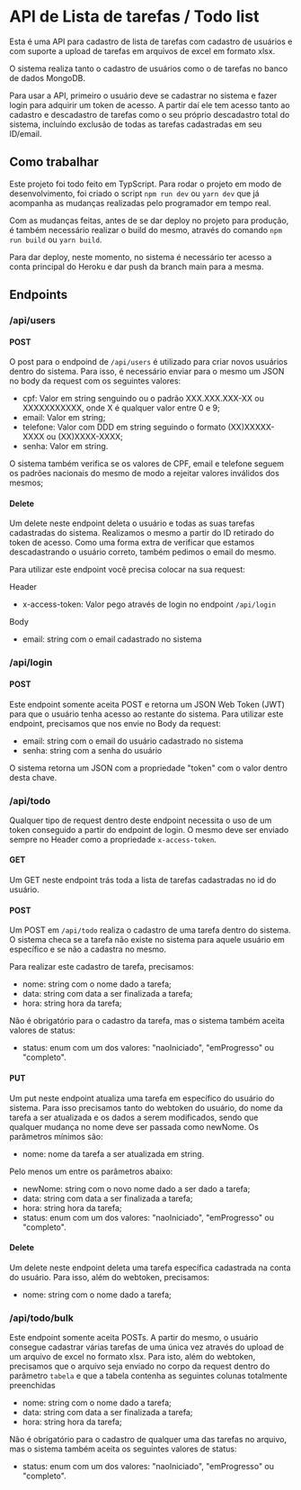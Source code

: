 # API de Lista de tarefas / Todo list

Esta é uma API para cadastro de lista de tarefas com cadastro de usuários e com suporte a upload de tarefas em arquivos de excel em formato xlsx.

O sistema realiza tanto o cadastro de usuários como o de tarefas no banco de dados MongoDB.

Para usar a API, primeiro o usuário deve se cadastrar no sistema e fazer login para adquirir um token de acesso. A partir daí ele tem acesso tanto ao cadastro e descadastro de tarefas como o seu próprio descadastro total do sistema, incluíndo exclusão de todas as tarefas cadastradas em seu ID/email.

## Como trabalhar

Este projeto foi todo feito em TypScript. Para rodar o projeto em modo de desenvolvimento, foi criado o script `npm run dev` ou `yarn dev` que já acompanha as mudanças realizadas pelo programador em tempo real.

Com as mudanças feitas, antes de se dar deploy no projeto para produção, é também necessário realizar o build do mesmo, através do comando `npm run build` ou `yarn build`.

Para dar deploy, neste momento, no sistema é necessário ter acesso a conta principal do Heroku e dar push da branch main para a mesma.

## Endpoints

### /api/users

#### POST

O post para o endpoind de `/api/users` é utilizado para criar novos usuários dentro do sistema. Para isso, é necessário enviar para o mesmo um JSON no body da request com os seguintes valores:

- cpf: Valor em string senguindo ou o padrão XXX.XXX.XXX-XX ou XXXXXXXXXXX, onde X é qualquer valor entre 0 e 9;
- email: Valor em string;
- telefone: Valor com DDD em string seguindo o formato (XX)XXXXX-XXXX ou (XX)XXXX-XXXX;
- senha: Valor em string.

O sistema também verifica se os valores de CPF, email e telefone seguem os padrões nacionais do mesmo de modo a rejeitar valores inválidos dos mesmos;

#### Delete

Um delete neste endpoint deleta o usuário e todas as suas tarefas cadastradas do sistema. Realizamos o mesmo a partir do ID retirado do token de acesso. Como uma forma extra de verificar que estamos descadastrando o usuário correto, também pedimos o email do mesmo. 

Para utilizar este endpoint você precisa colocar na sua request:

Header

- x-access-token: Valor pego através de login no endpoint `/api/login`

Body

- email: string com o email cadastrado no sistema

### /api/login

#### POST

Este endpoint somente aceita POST e retorna um JSON Web Token (JWT) para que o usuário tenha acesso ao restante do sistema. Para utilizar este endpoint, precisamos que nos envie no Body da request:

- email: string com o email do usuário cadastrado no sistema
- senha: string com a senha do usuário

O sistema retorna um JSON com a propriedade "token" com o valor dentro desta chave.

### /api/todo

Qualquer tipo de request dentro deste endpoint necessita o uso de um token conseguido a partir do endpoint de login. O mesmo deve ser enviado sempre no Header como a propriedade `x-access-token`.

#### GET

Um GET neste endpoint trás toda a lista de tarefas cadastradas no id do usuário.

#### POST

Um POST em `/api/todo` realiza o cadastro de uma tarefa dentro do sistema. O sistema checa se a tarefa não existe no sistema para aquele usuário em específico e se não a cadastra no mesmo.

Para realizar este cadastro de tarefa, precisamos:

- nome: string com o nome dado a tarefa;
- data: string com data a ser finalizada a tarefa;
- hora: string hora da tarefa;

Não é obrigatório para o cadastro da tarefa, mas o sistema também aceita valores de status:

- status: enum com um dos valores: "naoIniciado", "emProgresso" ou "completo".

#### PUT

Um put neste endpoint atualiza uma tarefa em específico do usuário do sistema. Para isso precisamos tanto do webtoken do usuário, do nome da tarefa a ser atualizada e os dados a serem modificados, sendo que qualquer mudança no nome deve ser passada como newNome. Os parâmetros mínimos são:

- nome: nome da tarefa a ser atualizada em string.

Pelo menos um entre os parâmetros abaixo:

- newNome: string com o novo nome dado a ser dado a tarefa;
- data: string com data a ser finalizada a tarefa;
- hora: string hora da tarefa;
- status: enum com um dos valores: "naoIniciado", "emProgresso" ou "completo".

#### Delete

Um delete neste endpoint deleta uma tarefa específica cadastrada na conta do usuário. Para isso, além do webtoken, precisamos:

- nome: string com o nome dado a tarefa;

### /api/todo/bulk

Este endpoint somente aceita POSTs. A partir do mesmo, o usuário consegue cadastrar várias tarefas de uma única vez através do upload de um arquivo de excel no formato xlsx. Para isto, além do webtoken, precisamos que o arquivo seja enviado no corpo da request dentro do parâmetro `tabela` e que a tabela contenha as seguintes colunas totalmente preenchidas

- nome: string com o nome dado a tarefa;
- data: string com data a ser finalizada a tarefa;
- hora: string hora da tarefa;

Não é obrigatório para o cadastro de qualquer uma das tarefas no arquivo, mas o sistema também aceita os seguintes valores de status:

- status: enum com um dos valores: "naoIniciado", "emProgresso" ou "completo".
